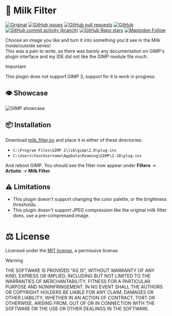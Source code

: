 # :milk_glass: Milk Filter

[![Original](https://img.shields.io/badge/Original_Code-by_LucaSinUnaS-blue?style=flat-square&logo=github)](https://github.com/LucaSinUnaS/Milk-Filter)
[![GitHub issues](https://img.shields.io/github/issues/analogfeelings/milk-filter-gimp?style=flat-square&logo=github&label=Issues)](https://github.com/AnalogFeelings/milk-filter-gimp/issues)
[![GitHub pull requests](https://img.shields.io/github/issues-pr/analogfeelings/milk-filter-gimp?label=Pull%20Requests&style=flat-square&logo=github)](https://github.com/AnalogFeelings/milk-filter-gimp/pulls)
[![GitHub](https://img.shields.io/github/license/analogfeelings/milk-filter-gimp?label=License&style=flat-square&logo=opensourceinitiative&logoColor=white)](https://github.com/AnalogFeelings/milk-filter-gimp/blob/master/LICENSE)
[![GitHub commit activity (branch)](https://img.shields.io/github/commit-activity/m/analogfeelings/milk-filter-gimp/main?label=Commit%20Activity&style=flat-square&logo=github)](https://github.com/AnalogFeelings/milk-filter-gimp/graphs/commit-activity)
[![GitHub Repo stars](https://img.shields.io/github/stars/analogfeelings/milk-filter-gimp?label=Stargazers&style=flat-square&logo=github)](https://github.com/AnalogFeelings/milk-filter-gimp/stargazers)
[![Mastodon Follow](https://img.shields.io/mastodon/follow/109309123442839534?domain=https%3A%2F%2Ftech.lgbt%2F&style=flat-square&logo=mastodon&logoColor=white&label=Follow%20Me!&color=6364ff)](https://tech.lgbt/@analog_feelings)

Choose an image you like and turn it into something you'd see in the Milk inside/outside series!  
This was a pain to write, as there was barely any documentation on GIMP's plugin interface and my IDE did not like the GIMP module file much.

> [!IMPORTANT]
> This plugin does not support GIMP 3, support for it is work in progress.

## :eye: Showcase
![GIMP showcase](screenshots/gimp.gif)

## :package: Installation
Download [milk_filter.py](milk_filter.py) and place it in either of these directories:

- `C:\Program Files\GIMP 2\lib\gimp\2.0\plug-ins`
- `C:\Users\YourUsername\AppData\Roaming\GIMP\2.10\plug-ins`

And reboot GIMP. You should see the filter now appear under **Filters** -> **Artistic** -> **Milk Filter**.

## :warning: Limitations

- This plugin doesn't support changing the color palette, or the brightness thresholds.
- This plugin doesn't support JPEG compression like the original milk filter does, use a pre-compressed image.

# :balance_scale: License

Licensed under the [MIT license](LICENSE), a permissive license.

> [!WARNING]
> THE SOFTWARE IS PROVIDED "AS IS", WITHOUT WARRANTY OF ANY KIND, EXPRESS OR
> IMPLIED, INCLUDING BUT NOT LIMITED TO THE WARRANTIES OF MERCHANTABILITY,
> FITNESS FOR A PARTICULAR PURPOSE AND NONINFRINGEMENT. IN NO EVENT SHALL THE
> AUTHORS OR COPYRIGHT HOLDERS BE LIABLE FOR ANY CLAIM, DAMAGES OR OTHER
> LIABILITY, WHETHER IN AN ACTION OF CONTRACT, TORT OR OTHERWISE, ARISING FROM,
> OUT OF OR IN CONNECTION WITH THE SOFTWARE OR THE USE OR OTHER DEALINGS IN THE
> SOFTWARE.
